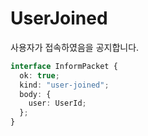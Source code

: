 # UserJoined

사용자가 접속하였음을 공지합니다.

```typescript
interface InformPacket {
  ok: true;
  kind: "user-joined";
  body: {
    user: UserId;
  };
}
```
